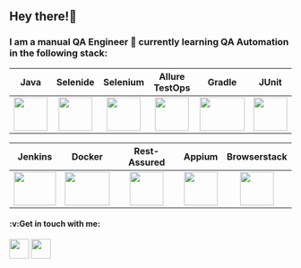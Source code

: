 ## Hey there!:candy:

### I am a manual QA Engineer :construction_worker: currently learning QA Automation in the following stack: 



| Java | Selenide  | Selenium  | Allure TestOps| Gradle |  JUnit | 
| :---:| :------:  | :-------: | :----------:   | :----: |:---: |
|<img src="https://github.com/aafanasyevaa/aafanasyevaa/blob/main/media/Java.png" width="60" height="60" />| <img src="https://github.com/aafanasyevaa/aafanasyevaa/blob/main/media/Selenide.jpg" width="60" height="60" /> | <img src="https://github.com/aafanasyevaa/aafanasyevaa/blob/main/media/Selenium.png" width="60" height="60" /> | <img src="https://github.com/aafanasyevaa/aafanasyevaa/blob/main/media/Allure.jpg" width="60" height="60" /> | <img src="https://github.com/aafanasyevaa/aafanasyevaa/blob/main/media/Gradle.png" width="80" height="60" /> | <img src="https://github.com/aafanasyevaa/aafanasyevaa/blob/main/media/Junit.png" width="60" height="60" /> |

| Jenkins | Docker | Rest-Assured  | Appium  | Browserstack | 
| :------:|:------:| :-----------: | :-----: | :----------: | 
| <img src="https://github.com/aafanasyevaa/aafanasyevaa/blob/main/media/Jenkins.png" width="75" height="60" /> | <img src="https://github.com/aafanasyevaa/aafanasyevaa/blob/main/media/Docker.png" width="80" height="60" />| <img src="https://github.com/aafanasyevaa/aafanasyevaa/blob/main/media/Rest-Assured.png" width="60" height="60" /> |<img src="https://github.com/aafanasyevaa/aafanasyevaa/blob/main/media/Appium.png" width="60" height="60" /> |<img src="https://github.com/aafanasyevaa/aafanasyevaa/blob/main/media/Browserstack.png" width="60" height="60" /> |  


<h4 align="left">:v:Get in touch with me:</h4>
<p align="left">
<a href="https://twitter.com/nnaaaastya?t=rDl2UHN76MY634Lzh5vUuA&s=09" target="blank"><img align="center" src="https://cdn-icons-png.flaticon.com/512/124/124021.png" alt="" height="35" width="35" /></a>
<!-- <a href="your link" target="blank"><img align="center" src="https://cdn.jsdelivr.net/npm/simple-icons@3.0.1/icons/linkedin.svg" alt="" height="30" width="40" /></a> -->
<a href="https://instagram.com/_.miss.fortune_?utm_medium=copy_link" target="blank"><img align="center" src="https://i.pinimg.com/564x/f6/c1/b5/f6c1b519fccff73506fae09c11b1e6b7.jpg" alt="" height="35" width="35" /></a>
</p>

